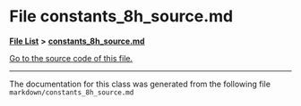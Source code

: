 
# File constants\_8h\_source.md


[**File List**](files.md) **>** [**constants\_8h\_source.md**](constants__8h__source_8md.md)

[Go to the source code of this file.](constants__8h__source_8md_source.md)



























------------------------------
The documentation for this class was generated from the following file `markdown/constants_8h_source.md`